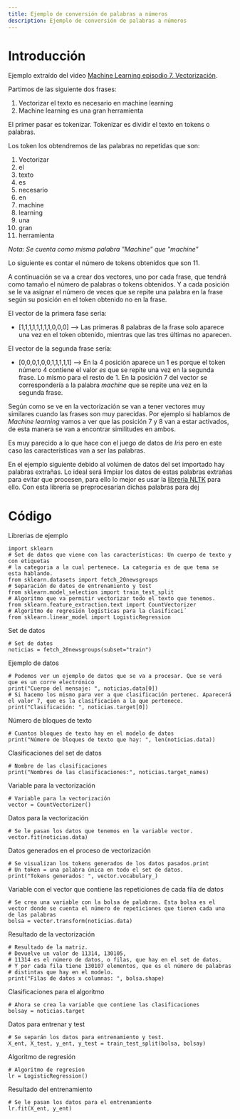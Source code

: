 ```yaml
---
title: Ejemplo de conversión de palabras a números
description: Ejemplo de conversión de palabras a números
---
```


# Introducción

Ejemplo extraído del video [Machine Learning episodio 7. Vectorización](https://www.youtube.com/watch?v=9IqWxJ1T57U).

Partimos de las siguiente dos frases:

1. Vectorizar el texto es necesario en machine learning
2. Machine learning es una gran herramienta

El primer pasar es tokenizar. Tokenizar es dividir el texto en tokens o palabras.

Los token los obtendremos de las palabras no repetidas que son:

1. Vectorizar
2. el
3. texto
4. es
5. necesario
6. en
7. machine
8. learning
9. una
10. gran
11. herramienta

*Nota: Se cuenta como misma palabra "Machine" que "machine"*

Lo siguiente es contar el número de tokens obtenidos que son 11.

A continuación se va a crear dos vectores, uno por cada frase, que tendrá como tamaño el número de palabras o tokens obtenidos. Y a cada posición se le va asignar el número de veces que se repite una palabra en la frase según su posición en el token obtenido no en la frase.

El vector de la primera fase sería:

* [1,1,1,1,1,1,1,1,0,0,0] --> Las primeras 8 palabras de la frase solo aparece una vez en el token obtenido, mientras que las tres últimas no aparecen.

El vector de la segunda frase sería:
* [0,0,0,1,0,0,1,1,1,1,1] --> En la 4 posición aparece un 1 es porque el token número 4 contiene el valor *es* que se repite una vez en la segunda frase. Lo mismo para el resto de 1. En la posición 7 del vector se correspondería a la palabra *machine* que se repite una vez en la segunda frase.

Según como se ve en la vectorización se van a tener vectores muy similares cuando las frases son muy parecidas. Por ejemplo si hablamos de *Machine learning* vamos a ver que las posición 7 y 8 van a estar activados, de esta manera se van a encontrar similitudes en ambos.

Es muy parecido a lo que hace con el juego de datos de *Iris* pero en este caso las características van a ser las palabras.

En el ejemplo siguiente debido al volúmen de datos del set importado hay palabras extrañas. Lo ideal será limpiar los datos de estas palabras extrañas para evitar que procesen, para ello lo mejor
es usar la  [libreria NLTK](/docs/python/machine_learning/librerias.md) para ello. Con esta librería se preprocesarían dichas palabras para dej


# Código

Librerias de ejemplo
```tpl
import sklearn 
# Set de datos que viene con las características: Un cuerpo de texto y con etiquetas 
# la categoria a la cual pertenece. La categoria es de que tema se esta hablando.
from sklearn.datasets import fetch_20newsgroups
# Separación de datos de entrenamiento y test
from sklearn.model_selection import train_test_split
# Algoritmo que va permitir vectorizar todo el texto que tenemos.    
from sklearn.feature_extraction.text import CountVectorizer
# Algoritmo de regresión logísticas para la clasificaci´
from sklearn.linear_model import LogisticRegression
```
Set de datos
```tpl
# Set de datos
noticias = fetch_20newsgroups(subset="train")
```
Ejemplo de datos
```tpl
# Podemos ver un ejemplo de datos que se va a procesar. Que se verá que es un corre electrónico
print("Cuerpo del mensaje: ", noticias.data[0])
# Si hacemo los mismo para ver a que clasificación pertenec. Aparecerá el valor 7, que es la clasificación a la que pertenece.
print("Clasificación: ", noticias.target[0])
```
Número de bloques de texto
```tpl
# Cuantos bloques de texto hay en el modelo de datos
print("Número de bloques de texto que hay: ", len(noticias.data))
```
Clasificaciones del set de datos
```tpl
# Nombre de las clasificaciones
print("Nombres de las clasificaciones:", noticias.target_names)
```
Variable para la vectorización
```tpl
# Variable para la vectorización
vector = CountVectorizer()
```
Datos para la vectorización
```tpl
# Se le pasan los datos que tenemos en la variable vector.   
vector.fit(noticias.data)
```
Datos generados en el proceso de vectorización
```tpl
# Se visualizan los tokens generados de los datos pasados.print
# Un token = una palabra única en todo el set de datos.
print("Tokens generados: ", vector.vocabulary_)
```
Variable con el vector que contiene las repeticiones de cada fila de datos
```tpl
# Se crea una variable con la bolsa de palabras. Esta bolsa es el vector donde se cuenta el número de repeticiones que tienen cada una de las palabras
bolsa = vector.transform(noticias.data)
```
Resultado de la vectorización
```tpl
# Resultado de la matriz.
# Devuelve un valor de 11314, 130105, 
# 11314 es el número de datos, o filas, que hay en el set de datos. 
# Y por cada fila tiene 130107 elementos, que es el número de palabras
# distintas que hay en el modelo.
print("Filas de datos x columnas: ", bolsa.shape)
```
Clasificaciones para el algoritmo
```tpl
# Ahora se crea la variable que contiene las clasificaciones
bolsay = noticias.target
```
Datos para entrenar y test
```tpl
# Se separán los datos para entrenamiento y test.
X_ent, X_test, y_ent, y_test = train_test_split(bolsa, bolsay)
```
Algoritmo de regresión
```tpl
# Algoritmo de regresion
lr = LogisticRegression()
```
Resultado del entrenamiento
```tpl
# Se le pasan los datos para el entrenamiento
lr.fit(X_ent, y_ent)
```